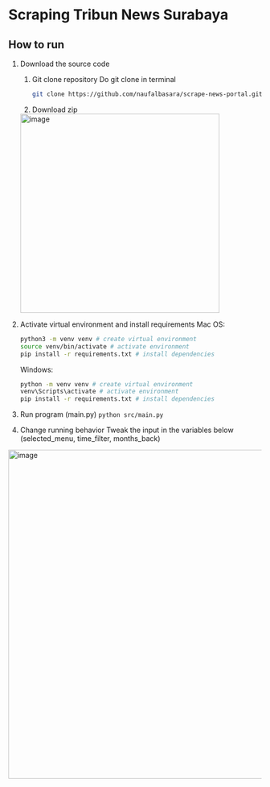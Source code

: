 # Scraping Tribun News Surabaya
## How to run
 1. Download the source code
	1. Git clone repository
		Do git clone in terminal
		```bash
		git clone https://github.com/naufalbasara/scrape-news-portal.git
		```
	2. Download zip
	<img width="396" alt="image" src="https://github.com/naufalbasara/prife-balance/assets/79196487/f1164607-7e3b-49d3-b585-2729ed6587af">
 2. Activate virtual environment and install requirements
		Mac OS:
	```bash
	python3 -m venv venv # create virtual environment
	source venv/bin/activate # activate environment
	pip install -r requirements.txt # install dependencies
	```
	Windows:
	```bash
	python -m venv venv # create virtual environment
	venv\Scripts\activate # activate environment
	pip install -r requirements.txt # install dependencies
	```
 3. Run program (main.py) 
	 `python src/main.py`

  4. Change running behavior
Tweak the input in the variables below (selected_menu, time_filter, months_back)
<img width="654" alt="image" src="https://github.com/naufalbasara/scrape-news-portal/assets/79196487/aec67652-9dc7-41c8-bb57-3adae1dfd58a">